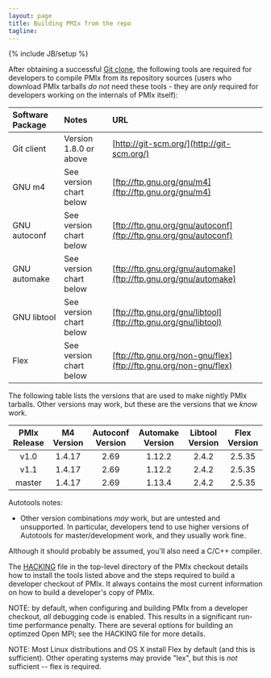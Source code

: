 ```yaml
---
layout: page
title: Building PMIx from the repo
tagline: 
---
```

{% include JB/setup %}

After obtaining a successful [Git clone](git), the
following tools are required for developers to compile PMIx from
its repository sources (users who download PMIx tarballs *do
not* need these tools - they are _only_ required for
developers working on the internals of PMIx itself):

Software Package | Notes | URL 
:-----------------|:------|:----
 Git client       | Version 1.8.0 or above | [http://git-scm.org/](http://git-scm.org/) 
 GNU m4           | See version chart below | [ftp://ftp.gnu.org/gnu/m4](ftp://ftp.gnu.org/gnu/m4) 
 GNU autoconf     | See version chart below | [ftp://ftp.gnu.org/gnu/autoconf](ftp://ftp.gnu.org/gnu/autoconf) 
 GNU automake     | See version chart below | [ftp://ftp.gnu.org/gnu/automake](ftp://ftp.gnu.org/gnu/automake) 
 GNU libtool      | See version chart below | [ftp://ftp.gnu.org/gnu/libtool](ftp://ftp.gnu.org/gnu/libtool) 
 Flex             | See version chart below | [ftp://ftp.gnu.org/non-gnu/flex](ftp://ftp.gnu.org/non-gnu/flex) 

The following table lists the versions that are used to make
nightly PMIx tarballs.  Other versions may work, but these are the
versions that we _know_ work.

| PMIx Release  | M4 Version | Autoconf Version | Automake Version | Libtool Version | Flex Version |
| :-------------: | :-----------: | :----------------: | :----------------: | :----------------: | :------------: |
| v1.0 | 1.4.17 | 2.69 | 1.12.2 | 2.4.2 | 2.5.35 |
| v1.1 | 1.4.17 | 2.69 | 1.12.2 | 2.4.2 | 2.5.35 |
| master | 1.4.17 | 2.69 | 1.13.4 | 2.4.2 | 2.5.35 |

Autotools notes:

* Other version combinations <em>may</em> work, but are untested and unsupported.  In particular, developers tend to use higher versions of Autotools for master/development work, and they usually work fine.

Although it should probably be assumed, you'll also need a C/C++
compiler.

The [HACKING](https://github.com/pmix/pmix/blob/master/HACKING) file in the top-level directory of the PMIx checkout details how to install the tools listed above and the steps required to build a developer checkout of PMIx. It always contains the most current information on how to build a developer's copy of PMIx.

NOTE: by default, when configuring and building PMIx from a developer checkout, *all* debugging code is enabled. This results in a
significant run-time performance penalty.  There are several options for building an optimzed Open MPI; see the HACKING
file for more details.

NOTE: Most Linux distributions and OS X install Flex by default (and this is sufficient).  Other operating systems may provide "lex", but this is *not* sufficient -- flex is required.

